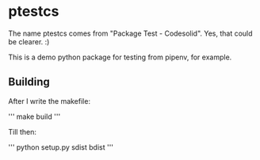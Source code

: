 # ptestcs

The name ptestcs comes from "Package Test - Codesolid".  Yes, that could 
be clearer. :)
            
This is a demo python package for testing from pipenv, for example.

## Building 

After I write the makefile: 

'''
make build
'''

Till then:

'''
python setup.py sdist bdist
'''
